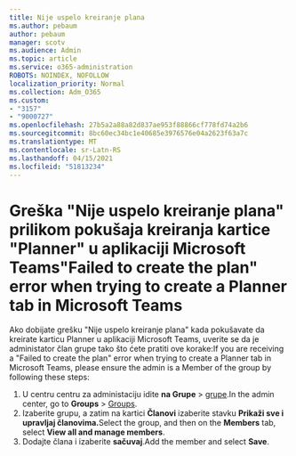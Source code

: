 ```yaml
---
title: Nije uspelo kreiranje plana
ms.author: pebaum
author: pebaum
manager: scotv
ms.audience: Admin
ms.topic: article
ms.service: o365-administration
ROBOTS: NOINDEX, NOFOLLOW
localization_priority: Normal
ms.collection: Adm_O365
ms.custom:
- "3157"
- "9000727"
ms.openlocfilehash: 27b5a2a88a82d837ae953f88866cf778fd74a2b6
ms.sourcegitcommit: 8bc60ec34bc1e40685e3976576e04a2623f63a7c
ms.translationtype: MT
ms.contentlocale: sr-Latn-RS
ms.lasthandoff: 04/15/2021
ms.locfileid: "51813234"
---
```

# <a name="failed-to-create-the-plan-error-when-trying-to-create-a-planner-tab-in-microsoft-teams"></a><span data-ttu-id="c3db6-102">Greška "Nije uspelo kreiranje plana" prilikom pokušaja kreiranja kartice "Planner" u aplikaciji Microsoft Teams</span><span class="sxs-lookup"><span data-stu-id="c3db6-102">"Failed to create the plan" error when trying to create a Planner tab in Microsoft Teams</span></span>

<span data-ttu-id="c3db6-103">Ako dobijate grešku "Nije uspelo kreiranje plana" kada pokušavate da kreirate karticu Planner u aplikaciji Microsoft Teams, uverite se da je administator član grupe tako što ćete pratiti ove korake:</span><span class="sxs-lookup"><span data-stu-id="c3db6-103">If you are receiving a "Failed to create the plan" error when trying to create a Planner tab in Microsoft Teams, please ensure the admin is a Member of the group by following these steps:</span></span>

1. <span data-ttu-id="c3db6-104">U centru centru za administaciju idite **na Grupe**  >  [grupe](https://admin.microsoft.com/Adminportal/Home?source=applauncher#/groups).</span><span class="sxs-lookup"><span data-stu-id="c3db6-104">In the admin center, go to **Groups** > [Groups](https://admin.microsoft.com/Adminportal/Home?source=applauncher#/groups).</span></span> 
2. <span data-ttu-id="c3db6-105">Izaberite grupu, a zatim na kartici **Članovi** izaberite stavku **Prikaži sve i upravljaj članovima.**</span><span class="sxs-lookup"><span data-stu-id="c3db6-105">Select the group, and then on the **Members** tab, select **View all and manage members**.</span></span>
3. <span data-ttu-id="c3db6-106">Dodajte člana i izaberite **sačuvaj**.</span><span class="sxs-lookup"><span data-stu-id="c3db6-106">Add the member and select **Save**.</span></span>